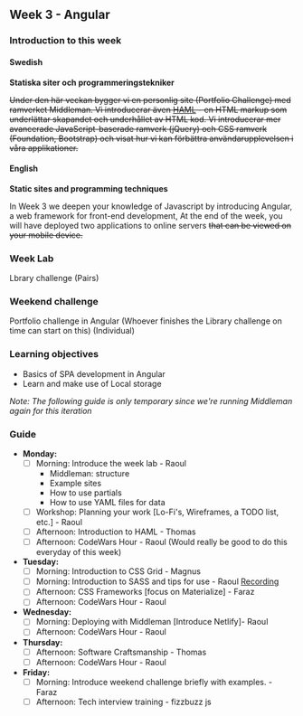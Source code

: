 ## Week 3 - Angular
### Introduction to this week

#### Swedish
**Statiska siter och programmeringstekniker**

~~Under den här veckan bygger vi en personlig site (Portfolio Challenge) med ramverket Middleman. Vi introducerar även [HAML](http://haml.info/) - en HTML markup som underlättar skapandet och underhållet av HTML kod. Vi introducerar mer avancerade JavaScript-baserade ramverk (jQuery) och CSS ramverk (Foundation, Bootstrap) och visat hur vi kan förbättra användarupplevelsen i våra applikationer.~~

#### English
**Static sites and programming techniques**

In Week 3 we deepen your knowledge of Javascript by introducing Angular, a web framework for front-end development,  At the end of the week, you will have deployed two applications to online servers ~~that can be viewed on your mobile device.~~

### Week Lab
Lbrary challenge (Pairs)

### Weekend challenge
Portfolio challenge in Angular (Whoever finishes the Library challenge on time can start on this) (Individual)

### Learning objectives
* Basics of SPA development in Angular
* Learn and make use of Local storage

_Note: The following guide is only temporary since we're running Middleman again for this iteration_

### Guide
- **Monday:**
  - [ ] Morning: Introduce the week lab - Raoul
    - Middleman: structure
    - Example sites
    - How to use partials
    - How to use YAML files for data
  - [ ] Workshop: Planning your work [Lo-Fi's, Wireframes, a TODO list, etc.] - Raoul
  - [ ] Afternoon: Introduction to HAML - Thomas
  - [ ] Afternoon: CodeWars Hour - Raoul (Would really be good to do this everyday of this week)
- **Tuesday:**
  - [ ] Morning: Introduction to CSS Grid - Magnus
  - [ ] Morning: Introduction to SASS and tips for use - Raoul [Recording]()
  - [ ] Afternoon: CSS Frameworks [focus on Materialize] - Faraz
  - [ ] Afternoon: CodeWars Hour - Raoul
- **Wednesday:**
  - [ ] Morning: Deploying with Middleman [Introduce Netlify]- Raoul
  - [ ] Afternoon: CodeWars Hour - Raoul
- **Thursday:**
  - [ ] Afternoon: Software Craftsmanship - Thomas
  - [ ] Afternoon: CodeWars Hour - Raoul
- **Friday:**
  - [ ] Morning: Introduce weekend challenge briefly with examples. - Faraz
  - [ ] Afternoon: Tech interview training - fizzbuzz js
